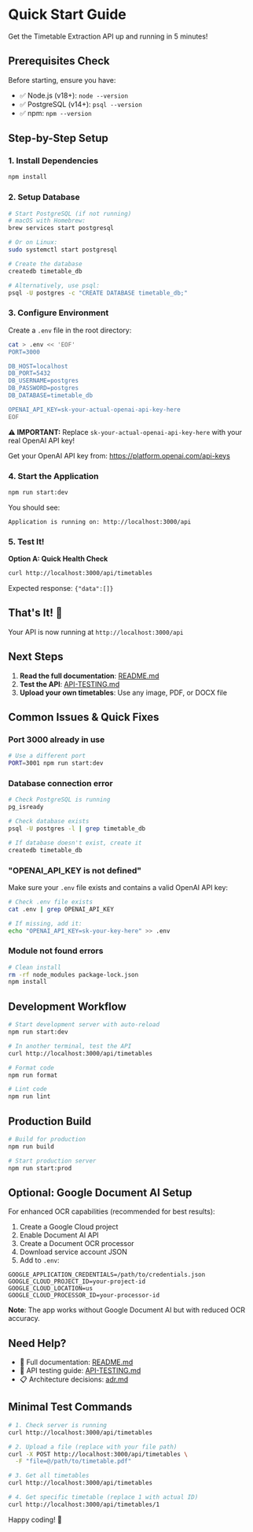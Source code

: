 # Quick Start Guide

Get the Timetable Extraction API up and running in 5 minutes!

## Prerequisites Check

Before starting, ensure you have:

- ✅ Node.js (v18+): `node --version`
- ✅ PostgreSQL (v14+): `psql --version`
- ✅ npm: `npm --version`

## Step-by-Step Setup

### 1. Install Dependencies

```bash
npm install
```

### 2. Setup Database

```bash
# Start PostgreSQL (if not running)
# macOS with Homebrew:
brew services start postgresql

# Or on Linux:
sudo systemctl start postgresql

# Create the database
createdb timetable_db

# Alternatively, use psql:
psql -U postgres -c "CREATE DATABASE timetable_db;"
```

### 3. Configure Environment

Create a `.env` file in the root directory:

```bash
cat > .env << 'EOF'
PORT=3000

DB_HOST=localhost
DB_PORT=5432
DB_USERNAME=postgres
DB_PASSWORD=postgres
DB_DATABASE=timetable_db

OPENAI_API_KEY=sk-your-actual-openai-api-key-here
EOF
```

**⚠️ IMPORTANT:** Replace `sk-your-actual-openai-api-key-here` with your real OpenAI API key!

Get your OpenAI API key from: https://platform.openai.com/api-keys

### 4. Start the Application

```bash
npm run start:dev
```

You should see:

```
Application is running on: http://localhost:3000/api
```

### 5. Test It!

**Option A: Quick Health Check**

```bash
curl http://localhost:3000/api/timetables
```

Expected response: `{"data":[]}`

## That's It! 🎉

Your API is now running at `http://localhost:3000/api`

## Next Steps

1. **Read the full documentation**: [README.md](./README.md)
2. **Test the API**: [API-TESTING.md](./API-TESTING.md)
3. **Upload your own timetables**: Use any image, PDF, or DOCX file

## Common Issues & Quick Fixes

### Port 3000 already in use

```bash
# Use a different port
PORT=3001 npm run start:dev
```

### Database connection error

```bash
# Check PostgreSQL is running
pg_isready

# Check database exists
psql -U postgres -l | grep timetable_db

# If database doesn't exist, create it
createdb timetable_db
```

### "OPENAI_API_KEY is not defined"

Make sure your `.env` file exists and contains a valid OpenAI API key:

```bash
# Check .env file exists
cat .env | grep OPENAI_API_KEY

# If missing, add it:
echo "OPENAI_API_KEY=sk-your-key-here" >> .env
```

### Module not found errors

```bash
# Clean install
rm -rf node_modules package-lock.json
npm install
```

## Development Workflow

```bash
# Start development server with auto-reload
npm run start:dev

# In another terminal, test the API
curl http://localhost:3000/api/timetables

# Format code
npm run format

# Lint code
npm run lint
```

## Production Build

```bash
# Build for production
npm run build

# Start production server
npm run start:prod
```

## Optional: Google Document AI Setup

For enhanced OCR capabilities (recommended for best results):

1. Create a Google Cloud project
2. Enable Document AI API
3. Create a Document OCR processor
4. Download service account JSON
5. Add to `.env`:

```env
GOOGLE_APPLICATION_CREDENTIALS=/path/to/credentials.json
GOOGLE_CLOUD_PROJECT_ID=your-project-id
GOOGLE_CLOUD_LOCATION=us
GOOGLE_CLOUD_PROCESSOR_ID=your-processor-id
```

**Note**: The app works without Google Document AI but with reduced OCR accuracy.

## Need Help?

- 📖 Full documentation: [README.md](./README.md)
- 🧪 API testing guide: [API-TESTING.md](./API-TESTING.md)
- 📋 Architecture decisions: [adr.md](./adr.md)

## Minimal Test Commands

```bash
# 1. Check server is running
curl http://localhost:3000/api/timetables

# 2. Upload a file (replace with your file path)
curl -X POST http://localhost:3000/api/timetables \
  -F "file=@/path/to/timetable.pdf"

# 3. Get all timetables
curl http://localhost:3000/api/timetables

# 4. Get specific timetable (replace 1 with actual ID)
curl http://localhost:3000/api/timetables/1
```

Happy coding! 🚀


